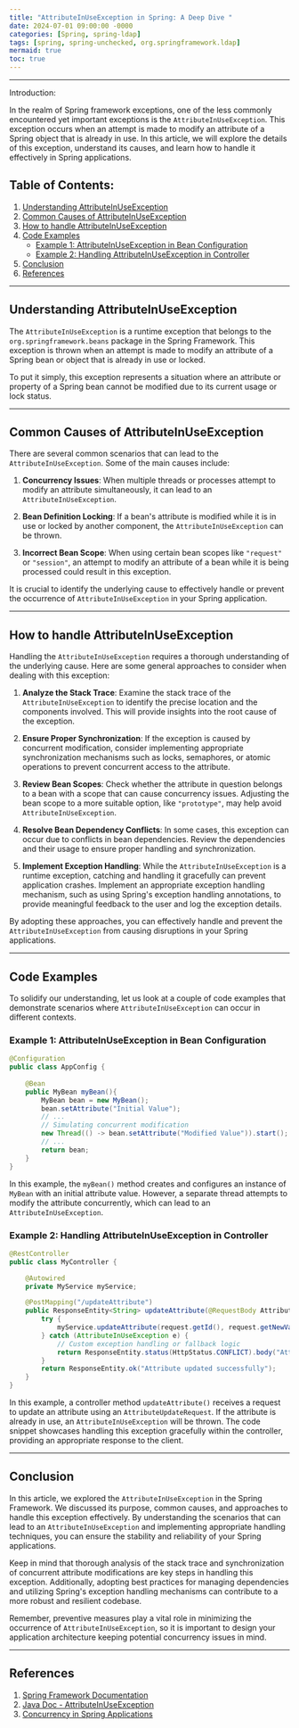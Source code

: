```yaml
---
title: "AttributeInUseException in Spring: A Deep Dive "
date: 2024-07-01 09:00:00 -0000
categories: [Spring, spring-ldap]
tags: [spring, spring-unchecked, org.springframework.ldap]
mermaid: true
toc: true
---
```



---

Introduction:
 
In the realm of Spring framework exceptions, one of the less commonly encountered yet important exceptions is the `AttributeInUseException`. This exception occurs when an attempt is made to modify an attribute of a Spring object that is already in use. In this article, we will explore the details of this exception, understand its causes, and learn how to handle it effectively in Spring applications.

## Table of Contents:

1. [Understanding AttributeInUseException](#Understanding-AttributeInUseException)
2. [Common Causes of AttributeInUseException](#Common-Causes-of-AttributeInUseException)
3. [How to handle AttributeInUseException](#How-to-handle-AttributeInUseException)
4. [Code Examples](#Code-Examples)
    - [Example 1: AttributeInUseException in Bean Configuration](#Example-1:-AttributeInUseException-in-Bean-Configuration)
    - [Example 2: Handling AttributeInUseException in Controller](#Example-2:-Handling-AttributeInUseException-in-Controller)
5. [Conclusion](#Conclusion)
6. [References](#References)

---

## Understanding AttributeInUseException

The `AttributeInUseException` is a runtime exception that belongs to the `org.springframework.beans` package in the Spring Framework. This exception is thrown when an attempt is made to modify an attribute of a Spring bean or object that is already in use or locked.

To put it simply, this exception represents a situation where an attribute or property of a Spring bean cannot be modified due to its current usage or lock status.

---

## Common Causes of AttributeInUseException

There are several common scenarios that can lead to the `AttributeInUseException`. Some of the main causes include:

1. **Concurrency Issues**: When multiple threads or processes attempt to modify an attribute simultaneously, it can lead to an `AttributeInUseException`.

2. **Bean Definition Locking**: If a bean's attribute is modified while it is in use or locked by another component, the `AttributeInUseException` can be thrown.

3. **Incorrect Bean Scope**: When using certain bean scopes like `"request"` or `"session"`, an attempt to modify an attribute of a bean while it is being processed could result in this exception.

It is crucial to identify the underlying cause to effectively handle or prevent the occurrence of `AttributeInUseException` in your Spring application. 

---

## How to handle AttributeInUseException

Handling the `AttributeInUseException` requires a thorough understanding of the underlying cause. Here are some general approaches to consider when dealing with this exception:

1. **Analyze the Stack Trace**: Examine the stack trace of the `AttributeInUseException` to identify the precise location and the components involved. This will provide insights into the root cause of the exception.

2. **Ensure Proper Synchronization**: If the exception is caused by concurrent modification, consider implementing appropriate synchronization mechanisms such as locks, semaphores, or atomic operations to prevent concurrent access to the attribute.

3. **Review Bean Scopes**: Check whether the attribute in question belongs to a bean with a scope that can cause concurrency issues. Adjusting the bean scope to a more suitable option, like `"prototype"`, may help avoid `AttributeInUseException`.

4. **Resolve Bean Dependency Conflicts**: In some cases, this exception can occur due to conflicts in bean dependencies. Review the dependencies and their usage to ensure proper handling and synchronization.

5. **Implement Exception Handling**: While the `AttributeInUseException` is a runtime exception, catching and handling it gracefully can prevent application crashes. Implement an appropriate exception handling mechanism, such as using Spring's exception handling annotations, to provide meaningful feedback to the user and log the exception details.

By adopting these approaches, you can effectively handle and prevent the `AttributeInUseException` from causing disruptions in your Spring applications.

---

## Code Examples

To solidify our understanding, let us look at a couple of code examples that demonstrate scenarios where `AttributeInUseException` can occur in different contexts.

### Example 1: AttributeInUseException in Bean Configuration

```java
@Configuration
public class AppConfig {
    
    @Bean
    public MyBean myBean(){
        MyBean bean = new MyBean();
        bean.setAttribute("Initial Value");
        // ...
        // Simulating concurrent modification
        new Thread(() -> bean.setAttribute("Modified Value")).start();
        // ...
        return bean;
    }
}
`````

In this example, the `myBean()` method creates and configures an instance of `MyBean` with an initial attribute value. However, a separate thread attempts to modify the attribute concurrently, which can lead to an `AttributeInUseException`.

### Example 2: Handling AttributeInUseException in Controller

```java
@RestController
public class MyController {

    @Autowired
    private MyService myService;

    @PostMapping("/updateAttribute")
    public ResponseEntity<String> updateAttribute(@RequestBody AttributeUpdateRequest request) {
        try {
            myService.updateAttribute(request.getId(), request.getNewValue());
        } catch (AttributeInUseException e) {
            // Custom exception handling or fallback logic
            return ResponseEntity.status(HttpStatus.CONFLICT).body("Attribute is already in use");
        }
        return ResponseEntity.ok("Attribute updated successfully");
    }
}
````
In this example, a controller method `updateAttribute()` receives a request to update an attribute using an `AttributeUpdateRequest`. If the attribute is already in use, an `AttributeInUseException` will be thrown. The code snippet showcases handling this exception gracefully within the controller, providing an appropriate response to the client.

---

## Conclusion

In this article, we explored the `AttributeInUseException` in the Spring Framework. We discussed its purpose, common causes, and approaches to handle this exception effectively. By understanding the scenarios that can lead to an `AttributeInUseException` and implementing appropriate handling techniques, you can ensure the stability and reliability of your Spring applications.

Keep in mind that thorough analysis of the stack trace and synchronization of concurrent attribute modifications are key steps in handling this exception. Additionally, adopting best practices for managing dependencies and utilizing Spring's exception handling mechanisms can contribute to a more robust and resilient codebase.

Remember, preventive measures play a vital role in minimizing the occurrence of `AttributeInUseException`, so it is important to design your application architecture keeping potential concurrency issues in mind.

---

## References

1. [Spring Framework Documentation](https://docs.spring.io/spring-framework/docs/current/reference/html/)
2. [Java Doc - AttributeInUseException](https://docs.spring.io/spring-framework/docs/current/javadoc-api/org/springframework/beans/AttributeInUseException.html)
3. [Concurrency in Spring Applications](https://www.baeldung.com/spring-concurrency)